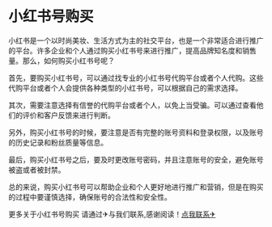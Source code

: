# 小红书号购买

小红书是一个以时尚美妆、生活方式为主的社交平台，也是一个非常适合进行推广的平台。许多企业和个人通过购买小红书号来进行推广，提高品牌知名度和销售量。那么，如何购买小红书号呢？

首先，要购买小红书号，可以通过找专业的小红书号代购平台或者个人代购。这些代购平台或者个人会提供各种类型的小红书号，可以根据自己的需求选择。

其次，需要注意选择有信誉的代购平台或者个人，以免上当受骗。可以通过查看他们的评价和客户反馈来进行判断。

另外，购买小红书号的时候，要注意是否有完整的账号资料和登录权限，以及账号的历史记录和粉丝质量等信息。

最后，购买小红书号之后，要及时更改账号密码，并且注意账号的安全，避免账号被盗或者被封禁。

总的来说，购买小红书号可以帮助企业和个人更好地进行推广和营销，但是在购买的过程中要谨慎选择，确保账号的合法性和安全性。

更多关于小红书号购买 请通过✈与我们联系,感谢阅读！[点我联系✈](https://doc.k02.cc)